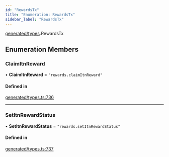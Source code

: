 ```yaml
---
id: "RewardsTx"
title: "Enumeration: RewardsTx"
sidebar_label: "RewardsTx"
---
```


[generated/types](../../../../modules/Generated/Types/Types.md).RewardsTx

## Enumeration Members

### ClaimItnReward

• **ClaimItnReward** = ``"rewards.claimItnReward"``

#### Defined in

[generated/types.ts:736](https://github.com/PolymeshAssociation/polymesh-sdk/blob/720afb69c/src/generated/types.ts#L736)

___

### SetItnRewardStatus

• **SetItnRewardStatus** = ``"rewards.setItnRewardStatus"``

#### Defined in

[generated/types.ts:737](https://github.com/PolymeshAssociation/polymesh-sdk/blob/720afb69c/src/generated/types.ts#L737)
